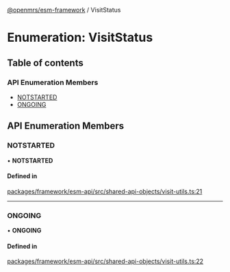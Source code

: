 [@openmrs/esm-framework](../API.md) / VisitStatus

# Enumeration: VisitStatus

## Table of contents

### API Enumeration Members

- [NOTSTARTED](VisitStatus.md#notstarted)
- [ONGOING](VisitStatus.md#ongoing)

## API Enumeration Members

### NOTSTARTED

• **NOTSTARTED**

#### Defined in

[packages/framework/esm-api/src/shared-api-objects/visit-utils.ts:21](https://github.com/Vishal772-pixel/openmrs-esm-core/blob/main/packages/framework/esm-api/src/shared-api-objects/visit-utils.ts#L21)

___

### ONGOING

• **ONGOING**

#### Defined in

[packages/framework/esm-api/src/shared-api-objects/visit-utils.ts:22](https://github.com/Vishal772-pixel/openmrs-esm-core/blob/main/packages/framework/esm-api/src/shared-api-objects/visit-utils.ts#L22)
